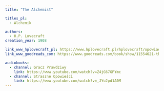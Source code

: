 ```yaml
---
title: "The Alchemist"

titles_pl:
  - Alchemik

authors:
  - H.P. Lovecraft
creation_year: 1908

link_www_hplovecraft_pl: https://www.hplovecraft.pl/hplovecraft/opowiadania-nowele-powiesci/the-alchemist/
link_www_goodreads_com: https://www.goodreads.com/book/show/11554621-the-alchemist

audiobooks:
  - channel: Gracz Prawdziwy
    link: https://www.youtube.com/watch?v=Z4jG67GPYmc
  - channel: Straszne Opowieści
    link: https://www.youtube.com/watch?v=_JYu2pd1A0M
---
```



